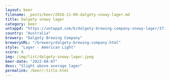 ```yaml
---
layout: beer
filename: _posts/beer/2016-11-09-dalgety-snowy-lager.md
title: Dalgety snowy lager
category: beer
untappd: "https://untappd.com/b/dalgety-brewing-company-snowy-lager/3712977"
country: "Australia"
brewery: "Dalgety Brewing Company"
breweryURL: "/brewery/dalgety-brewing-company.html"
style: "Lager - American Light"
score: 6
img: /img/list/dalgety-snowy-lager.jpeg
beer-date: "2022-08-07"
desc: "Slight above average lager"
permalink: /beer/:title.html
---
```

